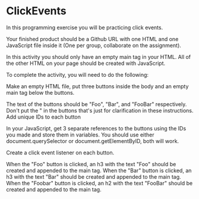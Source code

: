 # ClickEvents

In this programming exercise you will be practicing click events.

Your finished product should be a Github URL with one HTML and one JavaScript file inside it (One per group, collaborate on the assignment).

In this activity you should only have an empty main tag in your HTML. All of the other HTML on your page should be created with JavaScript.

To complete the activity, you will need to do the following:

Make an empty HTML file, put three buttons inside the body and an empty main tag below the buttons.

The text of the buttons should be "Foo", "Bar", and "FooBar" respectively. Don't put the " in the buttons that's just for clarification in these instructions.
Add unique IDs to each button

In your JavaScript, get 3 separate references to the buttons using the IDs you made and store them in variables. You should use either document.querySelector or document.getElementByID, both will work.

Create a click event listener on each button.

When the "Foo" button is clicked, an h3 with the text "Foo" should be created and appended to the main tag.
When the "Bar" button is clicked, an h3 with the text "Bar" should be created and appended to the main tag.
When the "Foobar" button is clicked, an h2 with the text "FooBar" should be created and appended to the main tag.
